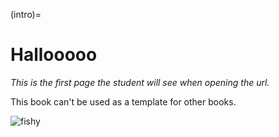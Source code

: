 (intro)=
# Hallooooo

_This is the first page the student will see when opening the url._

This book can't be used as a template for other books. 

![fishy](../images/fun-fish.png)
